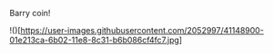 Barry coin!

!()[https://user-images.githubusercontent.com/2052997/41148900-01e213ca-6b02-11e8-8c31-b6b086cf4fc7.jpg]
